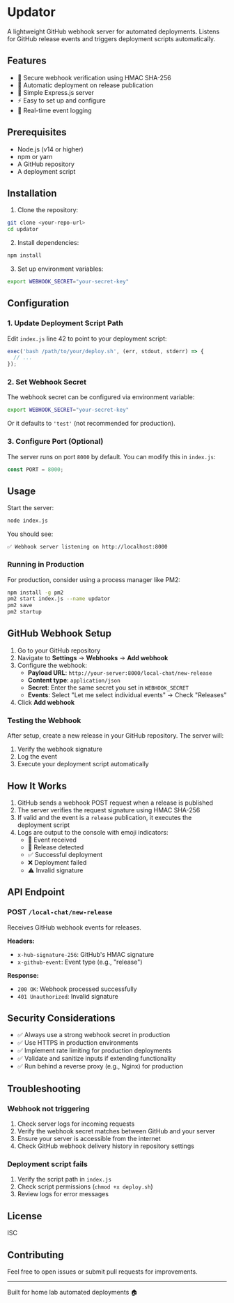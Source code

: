 # Updator

A lightweight GitHub webhook server for automated deployments. Listens for GitHub release events and triggers deployment scripts automatically.

## Features

- 🔐 Secure webhook verification using HMAC SHA-256
- 🚀 Automatic deployment on release publication
- 🎯 Simple Express.js server
- ⚡ Easy to set up and configure
- 🔔 Real-time event logging

## Prerequisites

- Node.js (v14 or higher)
- npm or yarn
- A GitHub repository
- A deployment script

## Installation

1. Clone the repository:
```bash
git clone <your-repo-url>
cd updator
```

2. Install dependencies:
```bash
npm install
```

3. Set up environment variables:
```bash
export WEBHOOK_SECRET="your-secret-key"
```

## Configuration

### 1. Update Deployment Script Path

Edit `index.js` line 42 to point to your deployment script:
```javascript
exec('bash /path/to/your/deploy.sh', (err, stdout, stderr) => {
  // ...
});
```

### 2. Set Webhook Secret

The webhook secret can be configured via environment variable:
```bash
export WEBHOOK_SECRET="your-secret-key"
```

Or it defaults to `'test'` (not recommended for production).

### 3. Configure Port (Optional)

The server runs on port `8000` by default. You can modify this in `index.js`:
```javascript
const PORT = 8000;
```

## Usage

Start the server:
```bash
node index.js
```

You should see:
```
✅ Webhook server listening on http://localhost:8000
```

### Running in Production

For production, consider using a process manager like PM2:

```bash
npm install -g pm2
pm2 start index.js --name updator
pm2 save
pm2 startup
```

## GitHub Webhook Setup

1. Go to your GitHub repository
2. Navigate to **Settings** → **Webhooks** → **Add webhook**
3. Configure the webhook:
   - **Payload URL**: `http://your-server:8000/local-chat/new-release`
   - **Content type**: `application/json`
   - **Secret**: Enter the same secret you set in `WEBHOOK_SECRET`
   - **Events**: Select "Let me select individual events" → Check "Releases"
4. Click **Add webhook**

### Testing the Webhook

After setup, create a new release in your GitHub repository. The server will:
1. Verify the webhook signature
2. Log the event
3. Execute your deployment script automatically

## How It Works

1. GitHub sends a webhook POST request when a release is published
2. The server verifies the request signature using HMAC SHA-256
3. If valid and the event is a `release` publication, it executes the deployment script
4. Logs are output to the console with emoji indicators:
   - 🔔 Event received
   - 🚀 Release detected
   - ✅ Successful deployment
   - ❌ Deployment failed
   - ⚠️ Invalid signature

## API Endpoint

### POST `/local-chat/new-release`

Receives GitHub webhook events for releases.

**Headers:**
- `x-hub-signature-256`: GitHub's HMAC signature
- `x-github-event`: Event type (e.g., "release")

**Response:**
- `200 OK`: Webhook processed successfully
- `401 Unauthorized`: Invalid signature

## Security Considerations

- ✅ Always use a strong webhook secret in production
- ✅ Use HTTPS in production environments
- ✅ Implement rate limiting for production deployments
- ✅ Validate and sanitize inputs if extending functionality
- ✅ Run behind a reverse proxy (e.g., Nginx) for production

## Troubleshooting

### Webhook not triggering

1. Check server logs for incoming requests
2. Verify the webhook secret matches between GitHub and your server
3. Ensure your server is accessible from the internet
4. Check GitHub webhook delivery history in repository settings

### Deployment script fails

1. Verify the script path in `index.js`
2. Check script permissions (`chmod +x deploy.sh`)
3. Review logs for error messages

## License

ISC

## Contributing

Feel free to open issues or submit pull requests for improvements.

---

Built for home lab automated deployments 🏠

